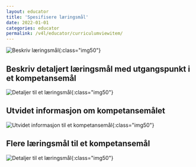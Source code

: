 ```yaml
---
layout: educator
title: 'Spesifisere læringsmål'
date: 2022-01-01
categories: educator
permalink: /v4l/educator/curriculumviewitem/
---
```


![Beskriv læringsmål](https://help.v4l.no//assets/img/educator/curriculum3.png){:class="img50"}

## Beskriv detaljert læringsmål med utgangspunkt i et kompetansemål

![Detaljer til et læringsmål](https://help.v4l.no//assets/img/educator/curriculum4.png){:class="img50"}

## Utvidet informasjon om kompetansemålet

![Utvidet informasjon til et kompetansemål](https://help.v4l.no//assets/img/educator/curriculum5.png){:class="img50"}

## Flere læringsmål til et kompetansemål

![Detaljer til et læringsmål](https://help.v4l.no//assets/img/educator/curriculum6.png){:class="img50"}
